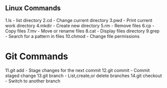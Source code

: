 
## Linux Commands
1.ls - list directory
2.cd - Change current directory
3.pwd - Print current work directory
4.mkdir - Create new directory
5.rm - Remove files
6.cp - Copy files
7.mv - Move or rename files
8.cat - Display files directory
9.grep - Search for a pattern in files
10.chmod - Change file permissions
# Git Commands
11.git add - Stage changes for the next commit
12.git commit - Commit staged change
13.git branch - List,create,or delete branches
14.git checkout - Switch to another branch
